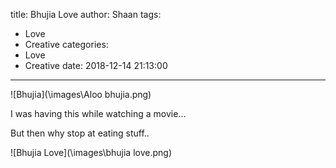 title: Bhujia Love
author: Shaan
tags:
  - Love
  - Creative
categories:
  - Love
  - Creative
date: 2018-12-14 21:13:00
---

![Bhujia](\images\Aloo bhujia.png)

I was having this while watching a movie...

But then why stop at eating stuff..
<!--more-->

![Bhujia Love](\images\bhujia love.png)